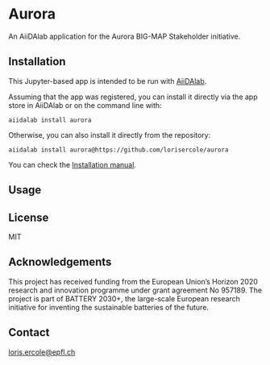 # Aurora

An AiiDAlab application for the Aurora BIG-MAP Stakeholder initiative.

## Installation

This Jupyter-based app is intended to be run with [AiiDAlab](https://www.materialscloud.org/aiidalab).

Assuming that the app was registered, you can install it directly via the app store in AiiDAlab or on the command line with:

```
aiidalab install aurora
```

Otherwise, you can also install it directly from the repository:

```
aiidalab install aurora@https://github.com/lorisercole/aurora
```

You can check the [Installation manual](INSTALLATION_GUIDE.md).

## Usage

## License

MIT

## Acknowledgements

This project has received funding from the European Union’s Horizon 2020 research and innovation programme under grant agreement No 957189. The project is part of BATTERY 2030+, the large-scale European research initiative for inventing the sustainable batteries of the future.

## Contact

loris.ercole@epfl.ch
